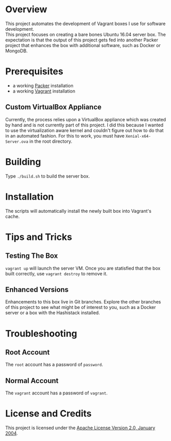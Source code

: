 # Overview
This project automates the development of Vagrant boxes I use for software development.  
This project focuses on creating a bare bones Ubuntu 16.04 server box.  The expectation
is that the output of this project gets fed into another Packer project that enhances
the box with additional software, such as Docker or MongoDB.

# Prerequisites
* a working [Packer](https://www.packer.io/) installation
* a working [Vagrant](https://www.vagrantup.com/) installation

## Custom VirtualBox Appliance
Currently, the process relies upon a VirtualBox appliance which was created by hand and is not
currently part of this project.  I did this because I wanted to use the virtualization aware kernel
and couldn't figure out how to do that in an automated fashion.  For this to work,
you must have `Xenial-x64-Server.ova` in the root directory.

# Building
Type `./build.sh` to build the server box.

# Installation
The scripts will automatically install the newly built box into Vagrant's cache.

# Tips and Tricks

## Testing The Box
`vagrant up` will launch the server VM.
Once you are statisfied that the box built correctly, use `vagrant destroy` to remove it.

## Enhanced Versions
Enhancements to this box live in Git branches.  Explore the other branches of
this project to see what might be of interest to you, such as a Docker server
or a box with the Hashistack installed.

# Troubleshooting

## Root Account
The `root` account has a password of `password`.

## Normal Account
The `vagrant` account has a password of `vagrant`.

# License and Credits
This project is licensed under the [Apache License Version 2.0, January 2004](http://www.apache.org/licenses/).
